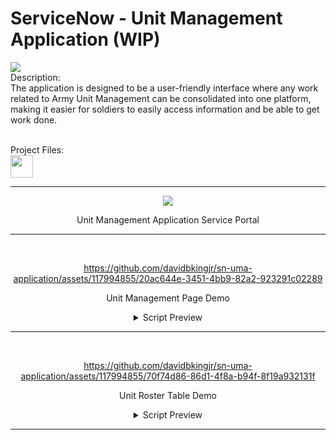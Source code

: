 # ServiceNow - Unit Management Application (WIP)
<head>
<img src="https://i.imgur.com/7QRgjtj.png"></img>
<br>
Description:
<br>The application is designed to be a user-friendly interface where any work related to Army Unit Management can be consolidated into one platform, making it easier for soldiers to easily access information and be able to get work done.
<br>
<br>

Project Files:<br>
<a href="https://gitlab.com/davidbkingjr/unit-management-application"><img src="https://docs.gitlab.com/ee/user/img/markdown_logo.png" width="36" height="36" /></a>

</head>

<div align="center">
<hr>

<img src="https://i.imgur.com/w0EJGiM.png"></img>

Unit Management Application Service Portal
<hr> <br>
  
https://github.com/davidbkingjr/sn-uma-application/assets/117994855/20ac644e-3451-4bb9-82a2-923291c02289

Unit Management Page Demo <br>
<details>
  <summary>Script Preview</summary>
  <img src="https://i.imgur.com/UrWep30.png" name="UMA Roster Widget">
  </details>
<hr> <br>
  
https://github.com/davidbkingjr/sn-uma-application/assets/117994855/70f74d86-86d1-4f8a-b94f-8f19a932131f

Unit Roster Table Demo <br>
<details>
  <summary>Script Preview</summary>
  <img src="https://i.imgur.com/UUKSPr6.png" name="Full Name Client Script">
  <img src="https://i.imgur.com/jaXAidD.png" name="Get Unit Info based on Input">
  </details>
<hr>




<!--</div>

Additional Images:
<details>
  <summary>Application Back-End</summary>
  <img src="image-url" name="image-name">
  <img src="image-url" name="image-name">
  <img src="image-url" name="image-name">
</details>
<details>
  <summary>Script Previews</summary>
  <img src="image-url" name="image-name">
  <img src="image-url" name="image-name">
  <img src="image-url" name="image-name">
</details>
<!-- <br><a href="">Tables</a>
<br><a href="">Scripts</a>
<br><a href="">WIP</a>
